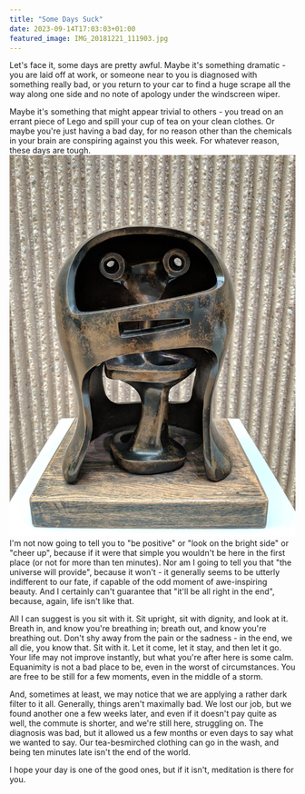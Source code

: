 ```yaml
---
title: "Some Days Suck"
date: 2023-09-14T17:03:03+01:00
featured_image: IMG_20181221_111903.jpg
---
```

Let's face it, some days are pretty awful. Maybe it's something dramatic - you are laid off at work, or someone near to you is diagnosed with something really bad, or you return to your car to find a huge scrape all the way along one side and no note of apology under the windscreen wiper.   

Maybe it's something that might appear trivial to others - you tread on an errant piece of Lego and spill your cup of tea on your clean clothes.  Or maybe you're just having a bad day, for no reason other than the chemicals in your brain are conspiring against you this week. For whatever reason, these days are tough.  
![Abstract scuplture](IMG_20181221_111903.jpg)
I'm not now going to tell you to "be positive" or "look on the bright side" or "cheer up", because if it were that simple you wouldn't be here in the first place (or not for more than ten minutes).  Nor am I going to tell you that "the universe will provide", because it won't - it generally seems to be utterly indifferent to our fate, if capable of the odd moment of awe-inspiring beauty.  And I certainly can't guarantee that "it'll be all right in the end", because, again, life isn't like that.  

All I can suggest is you sit with it.  Sit upright, sit with dignity, and look at it.  Breath in, and know you're breathing in; breath out, and know you're breathing out.  Don't shy away from the pain or the sadness - in the end, we all die, you know that.  Sit with it.  Let it come, let it stay, and then let it go.  Your life may not improve instantly, but what you're after here is some calm.  Equanimity is not a bad place to be, even in the worst of circumstances.  You are free to be still for a few moments, even in the middle of a storm.

And, sometimes at least, we may notice that we are applying a rather dark filter to it all.  Generally, things aren't maximally bad.  We lost our job, but we found another one a few weeks later, and even if it doesn't pay quite as well, the commute is shorter, and we're still here, struggling on. The diagnosis was bad, but it allowed us a few months or even days to say what we wanted to say.  Our tea-besmirched clothing can go in the wash, and being ten minutes late isn't the end of the world.  

I hope your day is one of the good ones, but if it isn't, meditation is there for you. 
